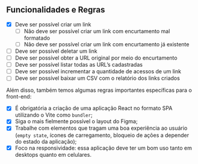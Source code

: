 ## Funcionalidades e Regras

- [X] Deve ser possível criar um link
  - [ ] Não deve ser possível criar um link com encurtamento mal formatado
  - [ ] Não deve ser possível criar um link com encurtamento já existente
- [ ] Deve ser possível deletar um link
- [ ] Deve ser possível obter a URL original por meio do encurtamento
- [ ] Deve ser possível listar todas as URL’s cadastradas
- [ ] Deve ser possível incrementar a quantidade de acessos de um link
- [ ] Deve ser possível baixar um CSV com o relatório dos links criados

Além disso, também temos algumas regras importantes específicas para o front-end:

- [X] É obrigatória a criação de uma aplicação React no formato SPA utilizando o Vite como `bundler`;
- [X] Siga o mais fielmente possível o layout do Figma;
- [X] Trabalhe com elementos que tragam uma boa experiência ao usuário (`empty state`, ícones de carregamento, bloqueio de ações a depender do estado da aplicação);
- [X] Foco na responsividade: essa aplicação deve ter um bom uso tanto em desktops quanto em celulares.
